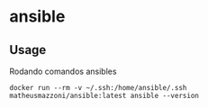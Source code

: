 # ansible
## Usage
Rodando comandos ansibles
 ```shell
 docker run --rm -v ~/.ssh:/home/ansible/.ssh matheusmazzoni/ansible:latest ansible --version
 ```
